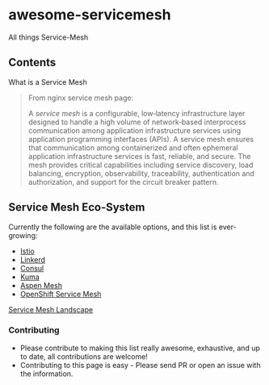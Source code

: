 # awesome-servicemesh
All things Service-Mesh

## Contents

 What is a Service Mesh

> From nginx service mesh page:
> 
> A _service mesh_ is a configurable, low‑latency infrastructure layer designed to handle a high volume of network‑based interprocess communication among application infrastructure services using application programming interfaces (APIs). A service mesh ensures that communication among containerized and often ephemeral application infrastructure services is fast, reliable, and secure. The mesh provides critical capabilities including service discovery, load balancing, encryption, observability, traceability, authentication and authorization, and support for the circuit breaker pattern.

## Service Mesh Eco-System
Currently the following are the available options, and this list is ever-growing:
 - [Istio](https://github.com/k8s-dev/awesome-servicemesh/blob/master/Istio.md)
 - [Linkerd](https://github.com/k8s-dev/awesome-servicemesh/blob/master/Linkerd.md)
 - [Consul ](https://github.com/k8s-dev/awesome-servicemesh/blob/master/Consul.md)
 - [Kuma](https://github.com/k8s-dev/awesome-servicemesh/blob/master/Kuma.md)
- [Aspen Mesh](https://github.com/k8s-dev/awesome-servicemesh/blob/master/AspenMesh.md)
- [OpenShift Service Mesh](https://github.com/k8s-dev/awesome-servicemesh/blob/master/OpenShiftServiceMesh.md)


[Service Mesh Landscape](https://layer5.io/landscape/)

### Contributing

-   Please contribute to making this list really awesome, exhaustive, and up to date, all contributions are welcome!
-   Contributing to this page is easy - Please send PR or open an issue with the information.
<!--stackedit_data:
eyJoaXN0b3J5IjpbODk2OTY4MTc1LDM0NDk4MDMwMywxMzk4Nz
E1MDUxLC0yMzc1NzAzNzgsLTE2NDQwMjI2MzAsLTE0MjM2OTI1
ODBdfQ==
-->